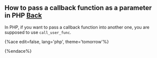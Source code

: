 ## How to pass a callback function as a parameter in PHP [Back](./qa.md)

In PHP, if you want to pass a callback function into another one, you are supposed to use `call_user_func`.

{%ace edit=false, lang='php', theme='tomorrow'%}
<?php
/** Definition */
function f($opt, $callback) {
    /** Operation */
    /** ... */
    call_user_func($callback);
}

/** Calling */
f($opt, function () use ($innerOpt) {
    echo 'callBack';
});
?>
{%endace%}
